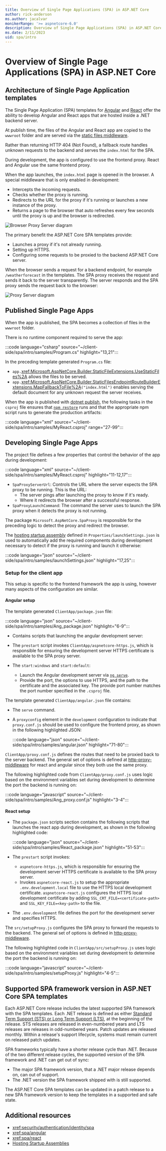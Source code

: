 ```yaml
---
title: Overview of Single Page Applications (SPA) in ASP.NET Core
author: rick-anderson
ms.author: jacalvar
monikerRange: '>= aspnetcore-6.0'
description: Overview of Single Page Applications (SPA) in ASP.NET Core
ms.date: 2/11/2023
uid: spa/intro
---
```

<!-- Content from https://github.com/dotnet/AspNetCore.Docs/issues/26373 -->
# Overview of Single Page Applications (SPA) in ASP.NET Core

## Architecture of Single Page Application templates

The Single Page Application (SPA) templates for [Angular](https://angular.io/) and [React](https://reactjs.org/) offer the ability to develop Angular and React apps that are hosted inside a .NET backend server.

At publish time, the files of the Angular and React app are copied to the `wwwroot` folder and are served via the [static files middleware](xref:fundamentals/static-files).

Rather than returning HTTP 404 (Not Found), a fallback route handles unknown requests to the backend and serves the `index.html` for the SPA.

During development, the app is configured to use the frontend proxy. React and Angular use the same frontend proxy.

When the app launches, the `index.html` page is opened in the browser. A special middleware that is only enabled in development:

* Intercepts the incoming requests.
* Checks whether the proxy is running.
* Redirects to the URL for the proxy if it's running or launches a new instance of the proxy.
* Returns a page to the browser that auto refreshes every few seconds until the proxy is up and the browser is redirected.

![Browser Proxy Server diagram](~/client-side/spa/intro/static/1_BPS.png)

The primary benefit the ASP.NET Core SPA templates provide:

* Launches a proxy if it's not already running.
* Setting up HTTPS.
* Configuring some requests to be proxied to the backend ASP.NET Core server.

When the browser sends a request for a backend endpoint, for example `/weatherforecast` in the templates. The SPA proxy receives the request and sends it back to the server transparently. The server responds and the SPA proxy sends the request back to the browser:

![Proxy Server diagram](~/client-side/spa/intro/static/2BP.png)

## Published Single Page Apps

When the app is published, the SPA becomes a collection of files in the `wwwroot` folder.

There is no runtime component required to serve the app:

:::code language="csharp" source="~/client-side/spa/intro/samples/Program.cs" highlight="13,21":::

In the preceding template generated `Program.cs` file:
* `app.`<xref:Microsoft.AspNetCore.Builder.StaticFileExtensions.UseStaticFiles%2A> allows the files to be served.
* `app.`<xref:Microsoft.AspNetCore.Builder.StaticFilesEndpointRouteBuilderExtensions.MapFallbackToFile%2A>`("index.html")` enables serving the default document for any unknown request the server receives.

When the app is published with [dotnet publish](/dotnet/core/tools/dotnet-publish), the following tasks in the `csproj` file ensures that [`npm restore`](https://www.npmjs.com/package/restore) runs and that the appropriate npm script runs to generate the production artifacts:

:::code language="xml" source="~/client-side/spa/intro/samples/MyReact.csproj" range="27-99":::

## Developing Single Page Apps

The project file defines a few properties that control the behavior of the app during development:

:::code language="xml" source="~/client-side/spa/intro/samples/MyReact.csproj" highlight="11-12,17":::

* `SpaProxyServerUrl`: Controls the URL where the server expects the SPA proxy to be running. This is the URL:
  * The server pings after launching the proxy to know if it's ready.
  * Where it redirects the browser after a successful response.
* `SpaProxyLaunchCommand`:  The command the server uses to launch the SPA proxy when it detects the proxy is not running.

The package `Microsoft.AspNetCore.SpaProxy` is responsible for the preceding logic to detect the proxy and redirect the browser.

The [hosting startup assembly](xref:fundamentals/configuration/platform-specific-configuration) defined in `Properties/launchSettings.json` is used to automatically add the required components during development necessary to detect if the proxy is running and launch it otherwise:

:::code language="json" source="~/client-side/spa/intro/samples/launchSettings.json" highlight="17,25":::

### Setup for the client app

This setup is specific to the frontend framework the app is using, however many aspects of the configuration are similar.

#### Angular setup

The template generated `ClientApp/package.json` file:

  :::code language="json" source="~/client-side/spa/intro/samples/Ang_package.json" highlight="6-9":::

* Contains scripts that launching the angular development server:
* The `prestart` script invokes `ClientApp/aspnetcore-https.js`, which is responsible for ensuring the development server HTTPS certificate is available to the SPA proxy server.
* The `start:windows` and `start:default`:

  * Launch the Angular development server via [`ng serve`](https://angular.io/cli/serve).
  * Provide the port, the options to use HTTPS, and the path to the certificate and the associated key. The provide port number matches the port number specified in the `.csproj` file.

The template generated `ClientApp/angular.json` file contains:

* The `serve` command.
* A `proxyconfig` element in the `development` configuration to indicate that `proxy.conf.js` should be used to configure the frontend proxy, as shown in the following highlighted JSON:

  :::code language="json" source="~/client-side/spa/intro/samples/angular.json" highlight="71-80":::

`ClientApp/proxy.conf.js` defines the routes that need to be proxied back to the server backend. The general set of options is defined at [http-proxy-middleware](https://github.com/chimurai/http-proxy-middleware) for react and angular since they both use the same proxy.

The following highlighted code from `ClientApp/proxy.conf.js` uses logic based on the environment variables set during development to determine the port the backend is running on:

  :::code language="javascript" source="~/client-side/spa/intro/samples/Ang_proxy.conf.js" highlight="3-4":::

#### React setup

* The `package.json` scripts section contains the following scripts that launches the react app during development, as shown in the following highlighted code:

  :::code language="json" source="~/client-side/spa/intro/samples/React_package.json" highlight="51-53":::

* The `prestart` script invokes:

  * `aspnetcore-https.js`, which is responsible for ensuring the development server HTTPS certificate is available to the SPA proxy server.
  * Invokes `aspnetcore-react.js` to setup the appropriate `.env.development.local` file to use the HTTPS local development certificate. `aspnetcore-react.js` configures the HTTPS local development certificate by adding `SSL_CRT_FILE=<certificate-path>` and `SSL_KEY_FILE=<key-path>` to the file.

* The `.env.development` file defines the port for the development server and specifies HTTPS.

The `src/setupProxy.js` configures the SPA proxy to forward the requests to the backend. The general set of options is defined in [http-proxy-middleware](https://github.com/chimurai/http-proxy-middleware).

The following highlighted code in `ClientApp/src/setupProxy.js` uses logic based on the environment variables set during development to determine the port the backend is running on:

  :::code language="javascript" source="~/client-side/spa/intro/samples/setupProxy.js" highlight="4-5":::

## Supported SPA framework version in ASP.NET Core SPA templates

Each ASP.NET Core release includes the latest supported SPA framework with the SPA templates. Each .NET release is defined as either [Standard Term Support (STS) or Long Term Support (LTS)](https://dotnet.microsoft.com/platform/support/policy), at the beginning of the release.
STS releases are released in even-numbered years and LTS releases are releases in odd-numbered years. Patch updates are released monthly. Within a release's support lifecycle, systems must remain current on released patch updates.

SPA frameworks typically have a shorter release cycle than .NET. Because of the two different release cycles, the supported version of the SPA framework and .NET can get out of sync:

* The major SPA framework version, that a .NET major release depends on, can out of support.
* The .NET version the SPA framework shipped with is still supported.

The ASP.NET Core SPA templates can be updated in a patch release to a new SPA framework version to keep the templates in a supported and safe state.

## Additional resources

* <xref:security/authentication/identity/spa>
* <xref:spa/angular>
* <xref:spa/react>
* [Hosting Startup Assemblies](xref:fundamentals/host/web-host#hosting-startup-assemblies)
